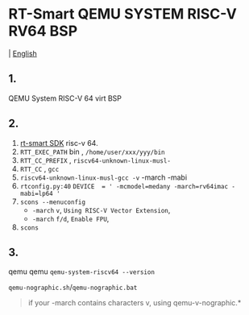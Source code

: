 # RT-Smart QEMU SYSTEM RISC-V RV64 BSP

 | [English](./README.md)

## 1. 

QEMU System RISC-V 64  virt BSP

## 2. 

1.  [rt-smart SDK](http://117.143.63.254:9012/www/rt-smart/) risc-v 64.
1.  `RTT_EXEC_PATH`  bin ,  `/home/user/xxx/yyy/bin`
1.  `RTT_CC_PREFIX` ,  `riscv64-unknown-linux-musl-`
1.  `RTT_CC` ,  `gcc`
1.  `riscv64-unknown-linux-musl-gcc -v`  -march  -mabi
1.  `rtconfig.py:40`  `DEVICE  = ' -mcmodel=medany -march=rv64imac -mabi=lp64 '`
1. `scons --menuconfig`
    *  `-march`  `v`,  `Using RISC-V Vector Extension`, 
    *  `-march`  `f/d`,  `Enable FPU`, 
1. `scons`

## 3. 

 qemu qemu  `qemu-system-riscv64 --version`

 `qemu-nographic.sh`/`qemu-nographic.bat` 

> if your -march contains characters v, using qemu-v-nographic.*
